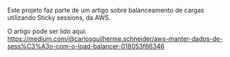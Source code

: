 Este projeto faz parte de um artigo sobre balanceamento de cargas utilizando Sticky sessions, da AWS. 

O artigo pode ser lido aqui: https://medium.com/@carlosguilherme.schneider/aws-manter-dados-de-sess%C3%A3o-com-o-load-balancer-018053f66346
